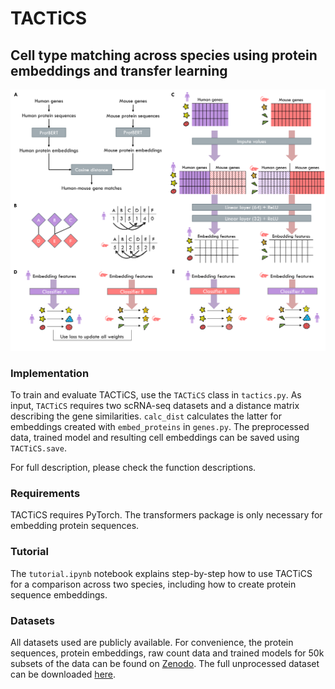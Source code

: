 # TACTiCS

## Cell type matching across species using protein embeddings and transfer learning

<img width="600px" src="overview.png">

### Implementation
To train and evaluate TACTiCS, use the `TACTiCS` class in `tactics.py`. As input, `TACTiCS` requires two scRNA-seq datasets and a distance matrix describing the gene similarities. `calc_dist` calculates the latter for embeddings created with `embed_proteins` in `genes.py`. The preprocessed data, trained model and resulting cell embeddings can be saved using `TACTiCS.save`.

For full description, please check the function descriptions.

### Requirements
TACTiCS requires PyTorch. The transformers package is only necessary for embedding protein sequences. 

### Tutorial
The `tutorial.ipynb` notebook explains step-by-step how to use TACTiCS for a comparison across two species, including how to create protein sequence embeddings. 

### Datasets
All datasets used are publicly available. For convenience, the protein sequences, protein embeddings, raw count data and trained models for 50k subsets of the data can be found on [Zenodo](https://zenodo.org/doi/10.5281/zenodo.7582460). The full unprocessed dataset can be downloaded [here](https://doi.org/10.5281/zenodo.6786357).

